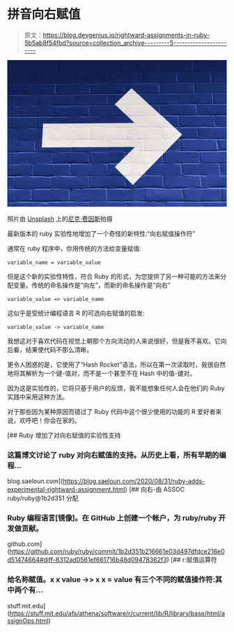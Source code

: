 # 拼音向右赋值

> 原文：<https://blog.devgenius.io/rightward-assignments-in-ruby-5b5ab8f54fbd?source=collection_archive---------5----------------------->

![](img/bdcc006a28e706d167c7eba042a2a31c.png)

照片由 [Unsplash](https://unsplash.com?utm_source=medium&utm_medium=referral) 上的[尼克·费因斯](https://unsplash.com/@jannerboy62?utm_source=medium&utm_medium=referral)拍摄

最新版本的 ruby 实验性地增加了一个奇怪的新特性:“向右赋值操作符”

通常在 ruby 程序中，你用传统的方法给变量赋值:

```
variable_name = variable_value
```

但是这个新的实验性特性，符合 Ruby 的形式，为您提供了另一种可能的方法来分配变量。传统的命名操作是“向左”，而新的命名操作是“向右”

```
variable_value => variable_name
```

这似乎是受统计编程语言 R 的可选向右赋值的启发:

```
variable_value -> variable_name
```

我想这对于喜欢代码在视觉上朝那个方向流动的人来说很好，但是我不喜欢。它向后看，结果使代码不那么清晰。

更令人困惑的是，它使用了“Hash Rocket”语法，所以在第一次读取时，我很自然地将其解析为一个键-值对，而不是一个甚至不在 Hash 中的值-键对。

因为这是实验性的，它将只基于用户的反馈，我不能想象任何人会在他们的 Ruby 实践中采用这种方法。

对于那些因为某种原因而错过了 Ruby 代码中这个很少使用的功能的 R 爱好者来说，欢呼吧！你会在家的。

[](https://blog.saeloun.com/2020/08/31/ruby-adds-experimental-rightward-assignment.html) [## Ruby 增加了对向右赋值的实验性支持

### 这篇博文讨论了 ruby 对向右赋值的支持。从历史上看，所有早期的编程…

blog.saeloun.com](https://blog.saeloun.com/2020/08/31/ruby-adds-experimental-rightward-assignment.html) [](https://github.com/ruby/ruby/commit/1b2d351b216661e03d497dfdce216e0d51474664#diff-8312ad0561ef661716b48d09478362f3) [## 向右-由 ASSOC ruby/ruby@1b2d351 分配

### Ruby 编程语言[镜像]。在 GitHub 上创建一个帐户，为 ruby/ruby 开发做贡献。

github.com](https://github.com/ruby/ruby/commit/1b2d351b216661e03d497dfdce216e0d51474664#diff-8312ad0561ef661716b48d09478362f3)  [## r:赋值运算符

### 给名称赋值。x x value ->> x x = value 有三个不同的赋值操作符:其中两个有…

stuff.mit.edu](https://stuff.mit.edu/afs/athena/software/r/current/lib/R/library/base/html/assignOps.html)